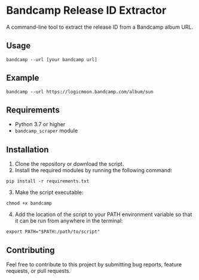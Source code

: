 # Bandcamp Release ID Extractor

A command-line tool to extract the release ID from a Bandcamp album URL.

## Usage

```
bandcamp --url [your bandcamp url]
```

## Example

```
bandcamp --url https://logicmoon.bandcamp.com/album/sun
```

## Requirements

- Python 3.7 or higher
- `bandcamp_scraper` module

## Installation

1. Clone the repository or download the script.
2. Install the required modules by running the following command:

```
pip install -r requirements.txt
```

3. Make the script executable:

```
chmod +x bandcamp
```

4. Add the location of the script to your PATH environment variable so that it can be run from anywhere in the terminal:

```
export PATH="$PATH:/path/to/script"
```

## Contributing

Feel free to contribute to this project by submitting bug reports, feature requests, or pull requests.